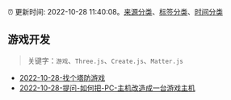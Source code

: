:alarm_clock: 更新时间: 2022-10-28 11:40:08。[来源分类](../README.md)、[标签分类](../TAGS.md)、[时间分类](../TIMELINE.md)

## 游戏开发


> 关键字：`游戏`、`Three.js`、`Create.js`、`Matter.js`



- [2022-10-28-找个塔防游戏](https://www.v2ex.com/t/890810) 
- [2022-10-28-提问-如何把-PC-主机改造成一台游戏主机](https://www.v2ex.com/t/890780) 